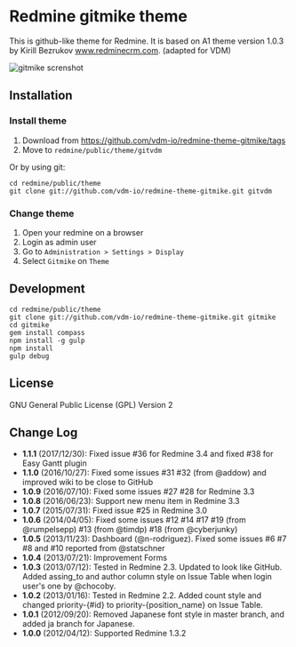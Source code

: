 Redmine gitmike theme
==============

This is github-like theme for Redmine.
It is based on A1 theme version 1.0.3 by Kirill Bezrukov www.redminecrm.com. (adapted for VDM)

![gitmike screnshot](./screenshot.png)

## Installation

### Install theme

1. Download from https://github.com/vdm-io/redmine-theme-gitmike/tags
1. Move to `redmine/public/theme/gitvdm`

Or by using git:

```
cd redmine/public/theme
git clone git://github.com/vdm-io/redmine-theme-gitmike.git gitvdm
```

### Change theme

1. Open your redmine on a browser
1. Login as admin user
1. Go to ``Administration > Settings > Display``
1. Select ``Gitmike`` on ``Theme``

## Development

```
cd redmine/public/theme
git clone git://github.com/vdm-io/redmine-theme-gitmike.git gitmike
cd gitmike
gem install compass
npm install -g gulp
npm install
gulp debug
```

## License

GNU General Public License (GPL) Version 2

## Change Log

* **1.1.1** (2017/12/30): Fixed issue #36 for Redmine 3.4 and fixed #38 for Easy Gantt plugin
* **1.1.0** (2016/10/27): Fixed some issues #31 #32 (from @addow) and improved wiki to be close to GitHub
* **1.0.9** (2016/07/10): Fixed some issues #27 #28 for Redmine 3.3
* **1.0.8** (2016/06/23): Support new menu item in Redmine 3.3
* **1.0.7** (2015/07/31): Fixed issue #25 in Redmine 3.0
* **1.0.6** (2014/04/05): Fixed some issues #12 #14 #17 #19 (from @rumpelsepp) #13 (from @timdp) #18 (from @cyberjunky)
* **1.0.5** (2013/11/23): Dashboard (@n-rodriguez). Fixed some issues #6 #7 #8 and #10 reported from @statschner
* **1.0.4** (2013/07/21): Improvement Forms
* **1.0.3** (2013/07/12): Tested in Redmine 2.3. Updated to look like GitHub. Added assing_to and author column style on Issue Table when login user's one by @chocoby.
* **1.0.2** (2013/01/16): Tested in Redmine 2.2. Added count style and changed priority-{#id} to priority-{position_name} on Issue Table.
* **1.0.1** (2012/09/20): Removed Japanese font style in master branch, and added ja branch for Japanese.
* **1.0.0** (2012/04/12): Supported Redmine 1.3.2
